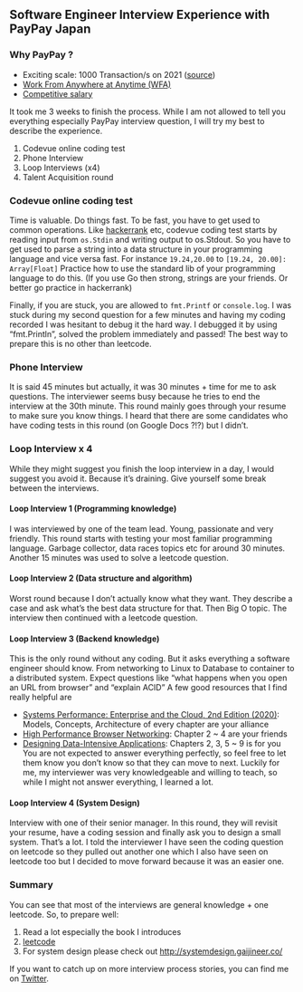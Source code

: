 ## Software Engineer Interview Experience with PayPay Japan

### Why PayPay ?
- Exciting scale: 1000 Transaction/s on 2021 ([source](https://codezine.jp/article/detail/13703))
- [Work From Anywhere at Anytime (WFA)](https://about.paypay.ne.jp/pr/20200805/02/)
- [Competitive salary](https://opensalary.jp/companies/paypay)


It took me 3 weeks to finish the process. While I am not allowed to tell you everything especially PayPay interview question, I will try my best to describe the experience.

1. Codevue online coding test
2. Phone Interview
3. Loop Interviews (x4)
4. Talent Acquisition round


### Codevue online coding test
Time is valuable. Do things fast. To be fast, you have to get used to common operations.
Like [hackerrank](https://www.hackerrank.com/) etc, codevue coding test starts by reading input from `os.Stdin` and writing output to os.Stdout. So you have to get used to parse a string into a data structure in your programming language and vice versa fast. For instance `19.24,20.00` to `[19.24, 20.00]: Array[Float]`
Practice how to use the standard lib of your programming language to do this. (If you use Go then strong, strings are your friends. Or better go practice in hackerrank)

Finally, if you are stuck, you are allowed to `fmt.Printf` or `console.log`. I was stuck during my second question for a few minutes and having my coding recorded I was hesitant to debug it the hard way. I debugged it by using “fmt.Println”, solved the problem immediately and passed!
The best way to prepare this is no other than leetcode.


### Phone Interview
It is said 45 minutes but actually, it was 30 minutes + time for me to ask questions. The interviewer seems busy because he tries to end the interview at the 30th minute.
This round mainly goes through your resume to make sure you know things. I heard that there are some candidates who have coding tests in this round (on Google Docs ?!?) but I didn’t.


### Loop Interview x 4
While they might suggest you finish the loop interview in a day, I would suggest you avoid it. Because it’s draining. Give yourself some break between the interviews.

#### Loop Interview 1 (Programming knowledge)
I was interviewed by one of the team lead. Young, passionate and very friendly. This round starts with testing your most familiar programming language. Garbage collector, data races topics etc for around 30 minutes. Another 15 minutes was used to solve a leetcode question.

#### Loop Interview 2 (Data structure and algorithm)
Worst round because I don’t actually know what they want. They describe a case and ask what’s the best data structure for that. Then Big O topic. The interview then continued with a leetcode question.

#### Loop Interview 3 (Backend knowledge)
This is the only round without any coding. But it asks everything a software engineer should know. From networking to Linux to Database to container to a distributed system.
Expect questions like “what happens when you open an URL from browser” and “explain ACID”
A few good resources that I find really helpful are
- [Systems Performance: Enterprise and the Cloud, 2nd Edition (2020)](https://www.brendangregg.com/systems-performance-2nd-edition-book.html): Models, Concepts, Architecture of every chapter are your alliance
- [High Performance Browser Networking](https://hpbn.co/): Chapter 2 ~ 4 are your friends
- [Designing Data-Intensive Applications](https://dataintensive.net/): Chapters 2, 3, 5 ~ 9 is for you
You are not expected to answer everything perfectly, so feel free to let them know you don’t know so that they can move to next. Luckily for me, my interviewer was very knowledgeable and willing to teach, so while I might not answer everything, I learned a lot.

#### Loop Interview 4 (System Design)
Interview with one of their senior manager. In this round, they will revisit your resume, have a coding session and finally ask you to design a small system. That’s a lot.
I told the interviewer I have seen the coding question on leetcode so they pulled out another one which I also have seen on leetcode too but I decided to move forward because it was an easier one.

### Summary
You can see that most of the interviews are general knowledge + one leetcode. So, to prepare well:
1. Read a lot especially the book I introduces
1. [leetcode](https://leetcode.com/)
1. For system design please check out http://systemdesign.gaijineer.co/

If you want to catch up on more interview process stories, you can find me on [Twitter](https://twitter.com/yangwei21).